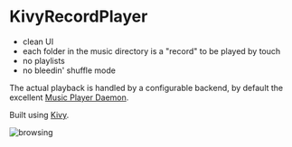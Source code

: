 # KivyRecordPlayer #

* clean UI
* each folder in the music directory is a "record" to be played by touch
* no playlists 
* no bleedin' shuffle mode

The actual playback is handled by a configurable backend, by default the excellent [Music Player Daemon](https://www.musicpd.org/).

Built using [Kivy](https://kivy.org).

![browsing](https://bytebucket.org/robagar/kivyrecordplayer/raw/164f3ec95368ce9f25a44022c644bb4b20c791fb/screenshots/browsing.png)